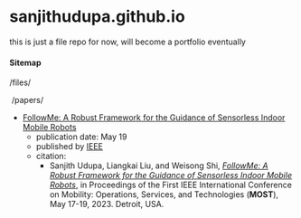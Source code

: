 # sanjithudupa.github.io
this is just a file repo for now, will become a portfolio eventually



#### Sitemap

/files/

​	/papers/

  - [FollowMe: A Robust Framework for the Guidance of Sensorless Indoor Mobile Robots](https://sanjithudupa.github.io/files/papers/follow_me_PREPRINT.pdf)
      - publication date: May 19
      - published by [IEEE](https://www.ieee.org/)
      - citation:
          - Sanjith Udupa, Liangkai Liu, and Weisong Shi, [*FollowMe: A Robust Framework for the Guidance of Sensorless Indoor Mobile Robots*,](https://sanjithudupa.github.io/files/papers/follow_me_PREPRINT.pdf) in Proceedings of the First IEEE International Conference on Mobility: Operations, Services, and Technologies (**MOST**), May 17-19, 2023. Detroit, USA. 

